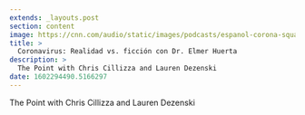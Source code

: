 ```yaml
--- 
extends: _layouts.post 
section: content 
image: https://cnn.com/audio/static/images/podcasts/espanol-corona-square-l.jpg 
title: > 
  Coronavirus: Realidad vs. ficción con Dr. Elmer Huerta 
description: > 
  The Point with Chris Cillizza and Lauren Dezenski 
date: 1602294490.5166297 
--- 
```

The Point with Chris Cillizza and Lauren Dezenski